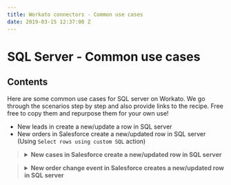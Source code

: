```yaml
---
title: Workato connectors - Common use cases
date: 2019-03-15 12:37:00 Z
---
```


# SQL Server - Common use cases

## Contents
Here are some common use cases for SQL server on Workato. We go through the scenarios step by step and also provide links to the recipe. Free free to copy them and repurpose them for your own use!
* New leads in create a new/update a row in SQL server
* New orders in Salesforce create a new/updated row in SQL server (Using `Select rows using custom SQL` action)

> <details><summary><b>New cases in Salesforce create a new/updated row in SQL server</b></summary>
> Company ABC uses Salesforce as their CRM tool. They also have a SQL server which stores records of company account.
> To ensure that their records of customers are up to date in their SQL servers, a recipe is needed to insert or update Salesforce account details into their <code>Accounts</code> table in SQL server
> There cannot be no duplicate records in their `Accounts` table in SQL server so checks must be done to either update an existing account or create a new one.
>
> SQL Server Actions used
> * `Select rows`
> * `Insert rows`
> * `Update rows`
>
> 1. A Salesforce trigger is used that triggers everytime a `New Account` is made in Salesforce. This information is passed into a select query that checks if the account already exists in your SQL based on the `accountID` and `accountType`.
> 
> ![select-action-search-2-columns](/assets/images/mssql/select-action-search-2-columns.png) 
> 
> 2. Using this action, we can check if there are duplicate entries in our SQL server before choosing to
> </details>

> <details><summary><b>New order change event in Salesforce creates a new/updated row in SQL server</b></summary>
> Company ABC uses Salesforce as their CRM tool. They also have a SQL server which stores records of customer_orders in their `SHIPPER_ORDERS` table.
> To ensure that their records of customer_orders are up to date in their SQL servers, a recipe is needed to insert or update Salesforce account details into their <code>Accounts</code> table in SQL server
> There cannot be no duplicate records in their `SHIPPER_ORDERS` table in SQL server so checks must be done to either update an existing order or create a new one.
>
> SQL Server Actions used
> * `Select rows`
> * `Upsert row`
>
> 1. A Salesforce trigger is used that triggers everytime a `Order change event` is made in Salesforce. This information is passed into a select query that checks if the account already exists in the `SHIPPER_ORDERS` table based on the `accountID` and that the last updated time was earlier than the time the order was changed.
> 
> ![select-action-search-2-columns](/assets/images/mssql/select-action-search-2-columns.png) 
> 
> 2. Using this action, we can search for that specific Order as well as check that we are updating it with the latest information possible
> 3. If no record is found, we know that the Order change event that we just received contains the most up-to-date details. 
> 
> ![conditional-steps-upsert](/assets/images/mssql/use-case-select-upsert.png)
>
> 4. Retrieve contact details using Workato's Salesforce connector. We need all details to make a new Order if one has to be made
> 5. Use an upsert action to insert this records in the `SHIPPER_ORDERS` table.
> </details>


